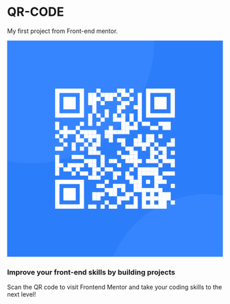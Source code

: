 # QR-CODE
My first project from Front-end mentor.

<!DOCTYPE html>
<html lang="en">
  <head>
    <meta charset="UTF-8" />
    <meta name="viewport" content="width=device-width, initial-scale=1.0" />
    <title>Document</title>
    <link rel="stylesheet" href="mentor.css" />
  </head>
  <body>
    <main>
      <div>
        <img src="images/image-qr-code.png" alt="" />
        <h3>Improve your front-end skills by building projects</h3>
        <p>
          Scan the QR code to visit Frontend Mentor and take your coding skills
          to the next level!
        </p>
      </div>
    </main>
  </body>
</html>

